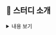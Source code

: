 ## 🔎 스터디 소개

<details>
<summary>내용 보기</summary>
<div markdown="1">
<h3>📌 Introduction</h3>
Deep Dive책을 살펴보는 목적을 가지며,
<br />
자바스크립트 개념을 깃헙에 정리하고 질의응답을 진행하는 스터디입니다.
<br />
<br />
<h3>📌 When, Where</h3>
- 매주 화요일, 금요일 오전 10시, 구글 밋, 디스코드
<br />
 - 기간 : 7월 1일 금요일부터 시작.

(진도에 따라 변동이 생길 수 있습니다.)
<br />
<br />

<h3>📌 How</h3>
- 각 자 맡은 파트를 스터디 전까지 정리합니다.
- 스터디에서 맡은 파트를 설명하고, 질의응답을 진행합니다.
- 스터디 후, 깃헙에 마크다운으로 작성한 글을 올립니다.
</div>
</details>
